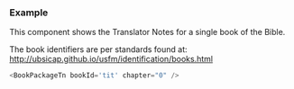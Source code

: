 
### Example

This component shows the Translator Notes for a single book of the Bible.

The book identifiers are per standards found at:
http://ubsicap.github.io/usfm/identification/books.html

```js
<BookPackageTn bookId='tit' chapter="0" />
```



